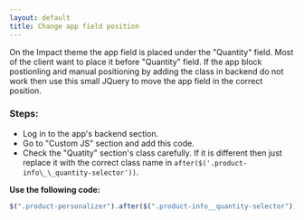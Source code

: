 ```yaml
---
layout: default
title: Change app field position
---
```


On the Impact theme the app field is placed under the "Quantity" field. Most of the client want to place it before "Quantity" field. If the app block postionling and
manual positioning by adding the class in backend do not work then use this small JQuery to move the app field in the correct position.

### Steps:

- Log in to the app's backend section.
- Go to "Custom JS" section and add this code.
- Check the "Quatity" section's class carefully. If it is different then just replace it with the correct class name in `after($('.product-info\_\_quantity-selector'))`.

**Use the following code:**

```js
$(".product-personalizer").after($(".product-info__quantity-selector"));
```
